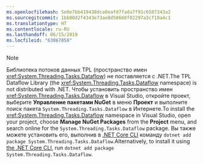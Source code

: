 ```yaml
---
ms.openlocfilehash: 5e0e7bb419438dca0eafd7fada7f91c6587343a2
ms.sourcegitcommit: 1bb00d2f4343e73ae8d58668f02297a3cf10a4c1
ms.translationtype: HT
ms.contentlocale: ru-RU
ms.lasthandoff: 06/15/2019
ms.locfileid: "63867858"
---
```

> [!NOTE]
> <span data-ttu-id="6263e-101">Библиотека потоков данных TPL (пространство имен <xref:System.Threading.Tasks.Dataflow>) не поставляется с .NET.</span><span class="sxs-lookup"><span data-stu-id="6263e-101">The TPL Dataflow Library (the <xref:System.Threading.Tasks.Dataflow> namespace) is not distributed with .NET.</span></span> <span data-ttu-id="6263e-102">Чтобы установить пространство имен <xref:System.Threading.Tasks.Dataflow> в Visual Studio, откройте проект, выберите **Управление пакетами NuGet** в меню **Проект** и выполните поиск пакета `System.Threading.Tasks.Dataflow` в Интернете.</span><span class="sxs-lookup"><span data-stu-id="6263e-102">To install the <xref:System.Threading.Tasks.Dataflow> namespace in Visual Studio, open your project, choose **Manage NuGet Packages** from the **Project** menu, and search online for the `System.Threading.Tasks.Dataflow` package.</span></span> <span data-ttu-id="6263e-103">Вы также можете установить его, выполнив в [.NET Core CLI](~/docs/core/tools/index.md) команду `dotnet add package System.Threading.Tasks.Dataflow`.</span><span class="sxs-lookup"><span data-stu-id="6263e-103">Alternatively, to install it using [the .NET Core CLI](~/docs/core/tools/index.md), run `dotnet add package System.Threading.Tasks.Dataflow`.</span></span>
